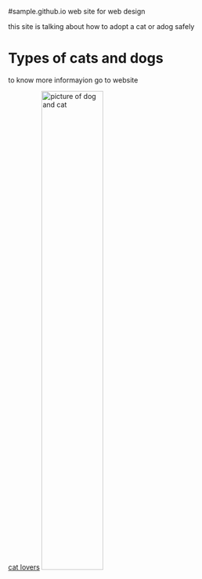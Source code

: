 #sample.github.io
web site for web design
<!doctype html>
<html lang="en">
<metacharset="utf-8>
<head>
<title>My own site</title>
</head>
<body>
<p>this site is talking about how to adopt a cat or adog safely</P>
<h1>Types of cats and dogs</h1>
<p> to know more informayion go to website </P>
<a href="http://www.catlovers.com">cat lovers</a>
<img src="E:dog and cat.png" width="50%" alt="picture of dog and cat">
</body>
</html>
